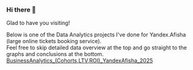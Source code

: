 ### Hi there 👋

<!--
**avigella/avigella** is a ✨ _special_ ✨ repository because its `README.md` (this file) appears on your GitHub profile.

Here are some ideas to get you started:

- 🔭 I’m currently working on ...
- 🌱 I’m currently learning ...
- 👯 I’m looking to collaborate on ...
- 🤔 I’m looking for help with ...
- 💬 Ask me about ...
- 📫 How to reach me: ...
- 😄 Pronouns: ...
- ⚡ Fun fact: ...
-->
Glad to have you visiting! 

Below is one of the Data Analytics projects I've done for Yandex.Afisha (large online tickets booking service).  
Feel free to skip detailed data overview at the top and go straight to the graphs and conclusions at the bottom.
[BusinessAnalytics_(Cohorts,LTV,ROI)_YandexAfisha_2025](https://github.com/AlinaVaisblat/BusinessAnalytics_YandexAfisha_2025/blob/85c298d39f075540c2b50b5b003d23304cb6e5db/Project_5_(Yandex_Afisha)_(Business-Analytics)_2025.ipynb)
